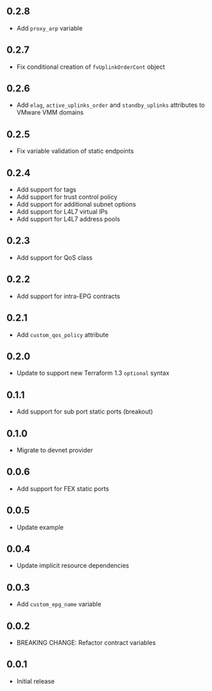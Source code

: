 ## 0.2.8

- Add `proxy_arp` variable

## 0.2.7

- Fix conditional creation of `fvUplinkOrderCont` object

## 0.2.6

- Add `elag`, `active_uplinks_order` and `standby_uplinks` attributes to VMware VMM domains

## 0.2.5

- Fix variable validation of static endpoints

## 0.2.4

- Add support for tags
- Add support for trust control policy
- Add support for additional subnet options
- Add support for L4L7 virtual IPs
- Add support for L4L7 address pools

## 0.2.3

- Add support for QoS class

## 0.2.2

- Add support for intra-EPG contracts

## 0.2.1

- Add `custom_qos_policy` attribute

## 0.2.0

- Update to support new Terraform 1.3 `optional` syntax

## 0.1.1

- Add support for sub port static ports (breakout)

## 0.1.0

- Migrate to devnet provider

## 0.0.6

- Add support for FEX static ports

## 0.0.5

- Update example

## 0.0.4

- Update implicit resource dependencies

## 0.0.3

- Add `custom_epg_name` variable

## 0.0.2

- BREAKING CHANGE: Refactor contract variables

## 0.0.1

- Initial release
